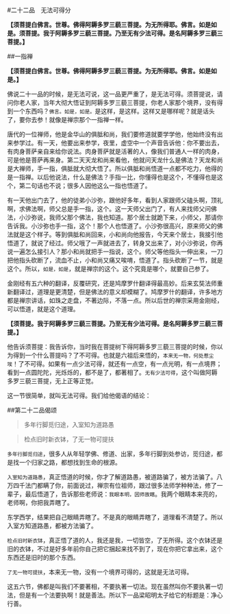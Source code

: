 #二十二品　无法可得分

**【须菩提白佛言。世尊。佛得阿耨多罗三藐三菩提。为无所得耶。佛言。如是如是。须菩提。我于阿耨多罗三藐三菩提。乃至无有少法可得。是名阿耨多罗三藐三菩提。】**
 
##一指禅

**【须菩提白佛言。世尊。佛得阿耨多罗三藐三菩提。为无所得耶。佛言。如是如是。】**

佛说二十一品的时候，是无法可说，这一品更严重了，是无法可得。须菩提说，请问你老人家，当年大彻大悟证到阿耨多罗三藐三菩提，你老人家那个境界，没有得到一个东西吗？`佛言。如是，如是。`是这样，是这样。这样又是哪样呢？就是话头了，要你去参！就像是禅宗那个一指禅一样。

唐代的一位禅师，他是金华山的俱胝和尚，我们要修道就要学学他，他始终没有出来参学过。有一天，他要出来参学，夜里，虚空中一个声音告诉他：你不要出去，有肉身菩萨亲自来给你说法。肉身菩萨就是活著的人，像我们普通人一样的肉身，可是他是菩萨再来身。第二天天龙和尚来看他，他就问天龙什么是佛法？天龙和尚是大禅师，手一指，俱胝就大彻大悟了。所以俱胝和尚悟道一点都不吃力，他得的是一指禅。以后他说法，什么是佛法？手指一比，你懂得也是这个，不懂得也是这个，第二句话也不说；很多人因他这么一指也悟道了。

有一天他出门去了，他的徒弟小沙弥，跟他好多年，看到人家跟师父磕头啊，顶礼啊，求佛法啊，师父总是手一指，这个。这一天师父出门了，有人来找师父问佛法，小沙弥说，我师父那个佛法，我也知道。那个居士就跪下来，小师父，那请你告诉我。小沙弥也手一指，这个！那个人也悟道了。小沙弥很高兴，原来师父的佛法就是这个样子。等到俱胝和尚回来，小和尚向他报告，今天来个居士，我接引他悟道了，就说了经过。师父哦了一声就进去了，转身又出来了，对小沙弥说，你再说一遍怎么接引人？那小和尚就把手一指说，这个。师父等他指头一伸出来，一刀把他指头砍断了，流血不止，小和尚又痛又唉唷，悟道了。指头砍断了一节，就是这个。所以，`如是，如是`，就是禅宗的这个。这个究竟是哪个，就要自己参了。

金刚经有五六种的翻译，反覆研究，还是鸠摩罗什翻译得最高妙。后来玄奘法师重新翻译过，道理是更清楚，但是佛法的意义却模糊了。鸠摩罗什的翻译，许多地方都是禅宗讲话，如珠之走盘，不著边际，不落一点。所以后世的禅宗采用金刚经，可以悟道，就是这个道理。

**【须菩提。我于阿耨多罗三藐三菩提。乃至无有少法可得。是名阿耨多罗三藐三菩提。】**

他告诉须菩提：我告诉你，当时我在菩提树下得阿耨多罗三藐三菩提的时候，你以为得到一个什么菩提吗？了不可得。也就是六祖后来悟的，`本来无一物，何处惹尘埃`！了不可得。如果有一点少法可得，就还有一点空，有一点光明，有一点境界；看到一点圆陀陀，光烁烁的，都不是了，都著相了。`无有少法可得`，这个叫做阿耨多罗三藐三菩提，无上正等正觉。

这一节很简单，就叫无法可得。我们给他偈语的结论：
 
##第二十二品偈颂

>多年行脚觅归途，入室知为道路愚

>检点旧时新衣钵，了无一物可提扶

`多年行脚觅归途`，很多人从年轻学佛、修道、出家，多年行脚到处参访，觅归途，都是找一个归家之路，都想找到生命的根源。

`入室知为道路愚`，真正悟道的时候，你才了解道路愚，被道路骗了，被方法骗了。八万四千法门都瞒了你，前面说过，禅宗有位祖师，跟过很多法师学种种法，修了一辈子，最后悟道了，告诉那些老师说：`我眼本明，因师故瞎`。我两个眼睛本来亮的，老师啊，你把我弄瞎了。

东学西学，结果把自己眼睛弄瞎了。不是真的眼睛弄瞎了，道理看不清楚了。所以入室方知道路愚，都被方法骗了。

`检点旧时新衣钵`，真正悟了道的人，我还是我，一切皆空，了无所得。这个衣钵还是旧的衣钵，不过是好多年前你自己把它捆起来找不到了，现在你把它拿出来，这个东西还是旧时的那个东西。

`了无一物可提扶`，本来无一物，没有一个境界可得的，这就是无法可得。

这五六节，佛都是叫我们不要著相，不要执著一切法。现在虽然叫你不要执著一切法，但是有一个法要执啊！就是善法。所以下一品梁昭明太子给它的标题是：净心行善。
